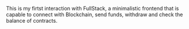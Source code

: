 This is my firtst interaction with FullStack, a minimalistic frontend that is capable to connect with Blockchain, send funds, withdraw and check the balance of contracts.



